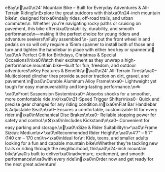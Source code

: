 eBay\n🚴\xa0\n24' Mountain Bike – Built for Everyday Adventures & All-Terrain Riding!\nExplore the great outdoors with this\xa0\n24-inch mountain bike\n, designed for\xa0\ndaily rides, off-road trails, and urban commutes\n. Whether you're navigating rocky paths or cruising on pavement, this bike offers\xa0\nstability, durability, and smooth performance\n—making it the perfect choice for young riders and adventure seekers!\nFully assembled \n- just put the front wheel in and pedals on so will only require a 15mm spanner to install both of those and turn and tighten the handlebar in place with either hex key or spanner.\n🎁\xa0\nA Perfect Gift for Birthdays, Christmas & Special Occasions!\n\xa0Watch their excitement as they unwrap a high-performance mountain bike—built for fun, freedom, and outdoor adventures!\nKey Features & Benefits\n🛞\xa0\n24' All-Terrain Tires\n\xa0– Multicolored clincher tires provide superior traction on dirt, gravel, and pavement.\n💪\xa0\nDurable Aluminum Alloy Frame\n\xa0– Lightweight yet tough for easy maneuverability and long-lasting performance.\n🚲\xa0\nFront Suspension System\n\xa0– Absorbs shocks for a smoother, more comfortable ride.\n⚙️\xa0\n21-Speed Trigger Shifter\n\xa0– Quick and precise gear changes for any riding condition.\n🔧\xa0\nFlat Bar Handlebar & Adjustable Seat\n\xa0– Ensures a comfortable, customizable fit for every rider.\n🛑\xa0\nMechanical Disc Brakes\n\xa0– Reliable stopping power for safety and control.\n🛠\xa0\nIncludes Kickstand\n\xa0– Convenient for easy parking and storage.\n📏\xa0\nSize & Rider Suitability\n✔\xa0\nFrame Size\n: Medium\n✔\xa0\nRecommended Rider Height\n:\xa0\n4’7” – 5’7” (140 cm – 170 cm)\n✔\xa0\nIdeal for\n: Kids, teens, and smaller adults looking for a fun and capable mountain bike\nWhether they're tackling new trails or riding through the neighborhood, this\xa0\n24-inch mountain bike\n\xa0is built to deliver\xa0\nadventure, excitement, and smooth performance\n\xa0with every ride!\n🚴\xa0\nOrder now and get ready for the next great adventure!
